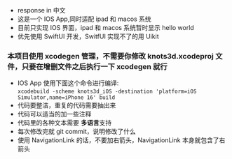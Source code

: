 - response in 中文
- 这是一个 IOS App,同时适配 ipad 和 macos 系统
- 目前只实现 IOS 界面，ipad 和 macos 系统暂时显示 hello world
- 优先使用 SwiftUI 开发，SwitfUI 实现不了的用 Uikit

### 本项目使用 xcodegen 管理，不需要你修改 knots3d.xcodeproj 文件，只要在增删文件之后执行一下 xcodegen 就行

- IOS App 使用下面这个命令进行编译: <br>
  `xcodebuild -scheme knots3d_iOS -destination 'platform=iOS Simulator,name=iPhone 16' build`
- 代码要整洁，重复的代码需要抽出来
- 代码可以适当的加一些注释
- 代码里的各种文本需要 **多语言**支持
- 每次修改完就 git commit，说明修改了什么
- 使用 NavigationLink 的话，不要加右箭头，NavigationLink 本身就包含了右箭头
